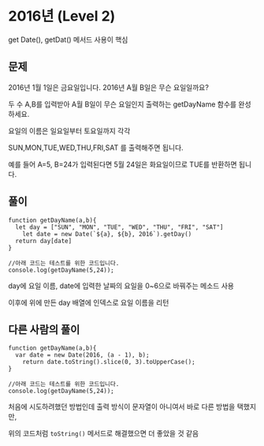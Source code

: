 # 2016년 (Level 2)

get Date(), getDat() 메서드 사용이 핵심


## 문제

2016년 1월 1일은 금요일입니다. 2016년 A월 B일은 무슨 요일일까요?

두 수 A,B를 입력받아 A월 B일이 무슨 요일인지 출력하는 getDayName 함수를 완성하세요.

요일의 이름은 일요일부터 토요일까지 각각

SUN,MON,TUE,WED,THU,FRI,SAT 를 출력해주면 됩니다.

예를 들어 A=5, B=24가 입력된다면 5월 24일은 화요일이므로 TUE를 반환하면 됩니다.


## 풀이

```
function getDayName(a,b){
  let day = ["SUN", "MON", "TUE", "WED", "THU", "FRI", "SAT"]
	let date = new Date(`${a}, ${b}, 2016`).getDay()
  return day[date]
}

//아래 코드는 테스트를 위한 코드입니다.
console.log(getDayName(5,24));
```

day에 요일 이름, date에 입력한 날짜의 요일을 0~6으로 바꿔주는 메소드 사용

이후에 위에 만든 day 배열에 인덱스로 요일 이름을 리턴


## 다른 사람의 풀이

```
function getDayName(a,b){
  var date = new Date(2016, (a - 1), b);
    return date.toString().slice(0, 3).toUpperCase();
}

//아래 코드는 테스트를 위한 코드입니다.
console.log(getDayName(5,24));
```

처음에 시도하려했던 방법인데 출력 방식이 문자열이 아니여서 바로 다른 방법을 택했지만,

위의 코드처럼 `toString()` 메서드로 해결했으면 더 좋았을 것 같음